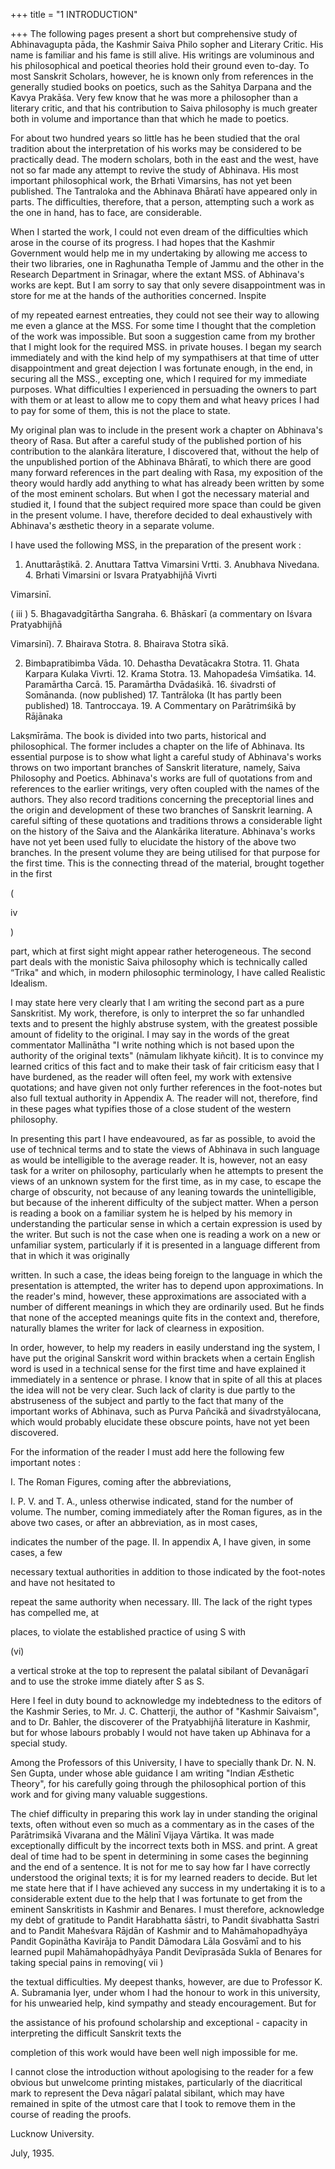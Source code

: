 +++
title = "1 INTRODUCTION"

+++
The following pages present a short but comprehensive study of Abhinavagupta pāda, the Kashmir Saiva Philo sopher and Literary Critic. His name is familiar and his fame is still alive. His writings are voluminous and his philosophical and poetical theories hold their ground even to-day. To most Sanskrit Scholars, however, he is known only from references in the generally studied books on poetics, such as the Sahitya Darpana and the Kavya Prakāśa. Very few know that he was more a philosopher than a literary critic, and that his contribution to Saiva philosophy is much greater both in volume and importance than that which he made to poetics. 

For about two hundred years so little has he been studied that the oral tradition about the interpretation of his works may be considered to be practically dead. The modern scholars, both in the east and the west, have not so far made any attempt to revive the study of Abhinava. His most important philosophical work, the Brhati Vimarsins, has not yet been published. The Tantraloka and the Abhinava Bhāratī have appeared only in parts. The difficulties, therefore, that a person, attempting such a work as the one in hand, has to face, are considerable. 

When I started the work, I could not even dream of the difficulties which arose in the course of its progress. I had hopes that the Kashmir Government would help me in my undertaking by allowing me access to their two libraries, one in Raghunatha Temple of Jammu and the other in the Research Department in Srinagar, where the extant MSS. of Abhinava's works are kept. But I am sorry to say that only severe disappointment was in store for me at the hands of the authorities concerned. Inspite 

of my repeated earnest entreaties, they could not see their way to allowing me even a glance at the MSS. For some time I thought that the completion of the work was impossible. But soon a suggestion came from my brother that I might look for the required MSS. in private houses. I began my search immediately and with the kind help of my sympathisers at that time of utter disappointment and great dejection I was fortunate enough, in the end, in securing all the MSS., excepting one, which I required for my immediate purposes. What difficulties I experienced in persuading the owners to part with them or at least to allow me to copy them and what heavy prices I had to pay for some of them, this is not the place to state. 

My original plan was to include in the present work a chapter on Abhinava's theory of Rasa. But after a careful study of the published portion of his contribution to the alankāra literature, I discovered that, without the help of the unpublished portion of the Abhinava Bhāratī, to which there are good many forward references in the part dealing with Rasa, my exposition of the theory would hardly add anything to what has already been written by some of the most eminent scholars. But when I got the necessary material and studied it, I found that the subject required more space than could be given in the present volume. I have, therefore decided to deal exhaustively with Abhinava's æsthetic theory in a separate volume. 

I have used the following MSS, in the preparation of the present work : 

1. Anuttarāṣtikā. 2. Anuttara Tattva Vimarsini Vrtti. 3. Anubhava Nivedana. 4. Brhati Vimarsini or Isvara Pratyabhijñā Vivrti 

Vimarsinī. 

( iii ) 5. Bhagavadgītārtha Sangraha. 6. Bhāskarī (a commentary on Iśvara Pratyabhijñā 

Vimarsinī). 7. Bhairava Stotra. 8. Bhairava Stotra sīkā. 

2. Bimbapratibimba Vāda. 10. Dehastha Devatācakra Stotra. 11. Ghata Karpara Kulaka Vivrti. 12. Krama Stotra. 13. Mahopadeśa Vimśatika. 14. Paramārtha Carcā. 15. Paramārtha Dvādaśikā. 16. śivadrsti of Somānanda. (now published) 17. Tantrāloka (It has partly been published) 18. Tantroccaya. 19. A Commentary on Parātrimśikā by Rājānaka 

Lakṣmīrāma. The book is divided into two parts, historical and philosophical. The former includes a chapter on the life of Abhinava. Its essential purpose is to show what light a careful study of Abhinava's works throws on two important branches of Sanskrit literature, namely, Saiva Philosophy and Poetics. Abhinava's works are full of quotations from and references to the earlier writings, very often coupled with the names of the authors. They also record traditions concerning the preceptorial lines and the origin and development of these two branches of Sanskrit learning. A careful sifting of these quotations and traditions throws a considerable light on the history of the Saiva and the Alankārika literature. Abhinava's works have not yet been used fully to elucidate the history of the above two branches. In the present volume they are being utilised for that purpose for the first time. This is the connecting thread of the material, brought together in the first 

( 

iv 

) 

part, which at first sight might appear rather heterogeneous. The second part deals with the monistic Saiva philosophy which is technically called “Trika" and which, in modern philosophic terminology, I have called Realistic Idealism. 

I may state here very clearly that I am writing the second part as a pure Sanskritist. My work, therefore, is only to interpret the so far unhandled texts and to present the highly abstruse system, with the greatest possible amount of fidelity to the original. I may say in the words of the great commentator Mallinātha "I write nothing which is not based upon the authority of the original texts" (nāmulam likhyate kiñcit). It is to convince my learned critics of this fact and to make their task of fair criticism easy that I have burdened, as the reader will often feel, my work with extensive quotations; and have given not only further references in the foot-notes but also full textual authority in Appendix A. The reader will not, therefore, find in these pages what typifies those of a close student of the western philosophy. 

In presenting this part I have endeavoured, as far as possible, to avoid the use of technical terms and to state the views of Abhinava in such language as would be intelligible to the average reader. It is, however, not an easy task for a writer on philosophy, particularly when he attempts to present the views of an unknown system for the first time, as in my case, to escape the charge of obscurity, not because of any leaning towards the unintelligible, but because of the inherent difficulty of the subject matter. When a person is reading a book on a familiar system he is helped by his memory in understanding the particular sense in which a certain expression is used by the writer. But such is not the case when one is reading a work on a new or unfamiliar system, particularly if it is presented in a language different from that in which it was originally 

written. In such a case, the ideas being foreign to the language in which the presentation is attempted, the writer has to depend upon approximations. In the reader's mind, however, these approximations are associated with a number of different meanings in which they are ordinarily used. But he finds that none of the accepted meanings quite fits in the context and, therefore, naturally blames the writer for lack of clearness in exposition. 

In order, however, to help my readers in easily understand ing the system, I have put the original Sanskrit word within brackets when a certain English word is used in a technical sense for the first time and have explained it immediately in a sentence or phrase. I know that in spite of all this at places the idea will not be very clear. Such lack of clarity is due partly to the abstruseness of the subject and partly to the fact that many of the important works of Abhinava, such as Purva Pañcikā and śivadrstyālocana, which would probably elucidate these obscure points, have not yet been discovered. 

For the information of the reader I must add here the following few important notes : 

I. The Roman Figures, coming after the abbreviations, 

I. P. V. and T. A., unless otherwise indicated, stand for the number of volume. The number, coming immediately after the Roman figures, as in the above two cases, or after an abbreviation, as in most cases, 

indicates the number of the page. II. In appendix A, I have given, in some cases, a few 

necessary textual authorities in addition to those indicated by the foot-notes and have not hesitated to 

repeat the same authority when necessary. III. The lack of the right types has compelled me, at 

places, to violate the established practice of using S with 

(vi) 

a vertical stroke at the top to represent the palatal sibilant of Devanāgarī and to use the stroke imme diately after S as S. 

Here I feel in duty bound to acknowledge my indebtedness to the editors of the Kashmir Series, to Mr. J. C. Chatterji, the author of "Kashmir Saivaism", and to Dr. Bahler, the discoverer of the Pratyabhijñā literature in Kashmir, but for whose labours probably I would not have taken up Abhinava for a special study. 

Among the Professors of this University, I have to specially thank Dr. N. N. Sen Gupta, under whose able guidance I am writing "Indian Æsthetic Theory", for his carefully going through the philosophical portion of this work and for giving many valuable suggestions. 

The chief difficulty in preparing this work lay in under standing the original texts, often without even so much as a commentary as in the cases of the Parātrimsikā Vivarana and the Mālinī Vijaya Vārtika. It was made exceptionally difficult by the incorrect texts both in MSS. and print. A great deal of time had to be spent in determining in some cases the beginning and the end of a sentence. It is not for me to say how far I have correctly understood the original texts; it is for my learned readers to decide. But let me state here that if I have achieved any success in my undertaking it is to a considerable extent due to the help that I was fortunate to get from the eminent Sanskritists in Kashmir and Benares. I must therefore, acknowledge my debt of gratitude to Pandit Harabhatta śāstri, to Pandit śivabhatta Sastri and to Pandit Maheśvara Rājdān of Kashmir and to Mahāmahopadhyāya Pandit Gopinātha Kavirāja to Pandit Dāmodara Lāla Gosvāmī and to his learned pupil Mahāmahopādhyāya Pandit Devīprasāda Sukla of Benares for taking special pains in removing( vii ) 

the textual difficulties. My deepest thanks, however, are due to Professor K. A. Subramania Iyer, under whom I had the honour to work in this university, for his unwearied help, kind sympathy and steady encouragement. But for 

the assistance of his profound scholarship and exceptional - capacity in interpreting the difficult Sanskrit texts the 

completion of this work would have been well nigh impossible for me. 

I cannot close the introduction without apologising to the reader for a few obvious but unwelcome printing mistakes, particularly of the diacritical mark to represent the Deva nāgarī palatal sibilant, which may have remained in spite of the utmost care that I took to remove them in the course of reading the proofs. 



Lucknow University.  

July, 1935. 

